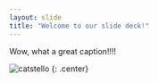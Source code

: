 ```yaml
---
layout: slide
title: "Welcome to our slide deck!"
---
```


Wow, what a great caption!!!!

![catstello](https://octodex.github.com/images/catstello.png)
{: .center}
